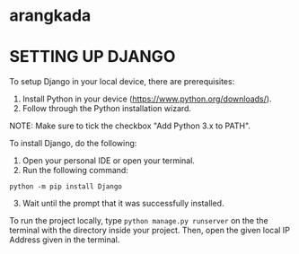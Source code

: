 # arangkada

# SETTING UP DJANGO

To setup Django in your local device, there are prerequisites:
1. Install Python in your device (https://www.python.org/downloads/).
2. Follow through the Python installation wizard.

NOTE: Make sure to tick the checkbox "Add Python 3.x to PATH".

To install Django, do the following:
1. Open your personal IDE or open your terminal.
2. Run the following command:
```
python -m pip install Django
```
3. Wait until the prompt that it was successfully installed.

To run the project locally, type `python manage.py runserver` on the the terminal with the directory inside your project. Then, open the given local IP Address given in the terminal.
